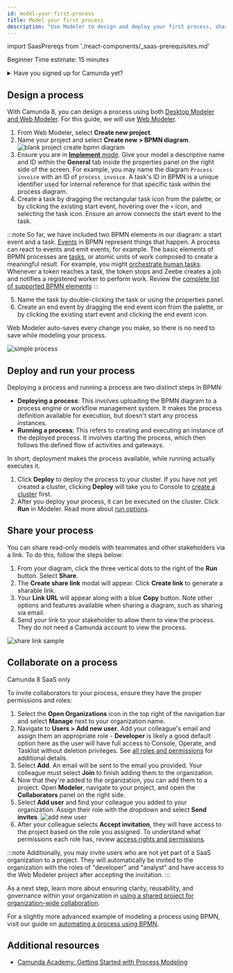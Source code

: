 ```yaml
---
id: model-your-first-process
title: Model your first process
description: "Use Modeler to design and deploy your first process, share your process, and collaborate on a process."
---
```


import SaasPrereqs from './react-components/\_saas-prerequisites.md'

<span class="badge badge--beginner">Beginner</span>
<span class="badge badge--medium">Time estimate: 15 minutes</span>

<details>
   <summary>Have you signed up for Camunda yet?</summary>
   <SaasPrereqs/>
</details>

## Design a process

With Camunda 8, you can design a process using both [Desktop Modeler and Web Modeler](/components/modeler/about-modeler.md). For this guide, we will use [Web Modeler](../components/modeler/about-modeler.md).

1. From Web Modeler, select **Create new project**.
2. Name your project and select **Create new > BPMN diagram**.
   ![blank project create bpmn diagram](./img/blank-project.png)
3. Ensure you are in [**Implement** mode](/components/modeler/web-modeler/implement-your-process.md). Give your model a descriptive name and ID within the **General** tab inside the properties panel on the right side of the screen. For example, you may name the diagram `Process invoice` with an ID of `process_invoice`. A task's ID in BPMN is a unique identifier used for internal reference for that specific task within the process diagram.
4. Create a task by dragging the rectangular task icon from the palette, or by clicking the existing start event, hovering over the `+` icon, and selecting the task icon. Ensure an arrow connects the start event to the task.

:::note
So far, we have included two BPMN elements in our diagram: a start event and a task. [Events](/components/modeler/bpmn/events.md) in BPMN represent things that happen. A process can react to events and emit events, for example. The basic elements of BPMN processes are [tasks](/components/modeler/bpmn/tasks.md), or atomic units of work composed to create a meaningful result. For example, you might [orchestrate human tasks](/guides/getting-started-orchestrate-human-tasks.md). Whenever a token reaches a task, the token stops and Zeebe creates a job and notifies a registered worker to perform work. Review the [complete list of supported BPMN elements](/components/modeler/bpmn/bpmn-coverage.md)
:::

5. Name the task by double-clicking the task or using the properties panel.
6. Create an end event by dragging the end event icon from the palette, or by clicking the existing start event and clicking the end event icon.

Web Modeler auto-saves every change you make, so there is no need to save while modeling your process.

![simple process](./img/simple-task-creation.png)

## Deploy and run your process

Deploying a process and running a process are two distinct steps in BPMN:

- **Deploying a process**: This involves uploading the BPMN diagram to a process engine or workflow management system. It makes the process definition available for execution, but doesn't start any process instances.
- **Running a process**: This refers to creating and executing an instance of the deployed process. It involves starting the process, which then follows the defined flow of activities and gateways.

In short, deployment makes the process available, while running actually executes it.

1. Click **Deploy** to deploy the process to your cluster. If you have not yet created a cluster, clicking **Deploy** will take you to Console to [create a cluster](create-cluster.md) first.
2. After you deploy your process, it can be executed on the cluster. Click **Run** in Modeler. Read more about [run options](/components/modeler/web-modeler/run-or-publish-your-process.md).

## Share your process

You can share read-only models with teammates and other stakeholders via a link. To do this, follow the steps below:

1. From your diagram, click the three vertical dots to the right of the **Run** button. Select **Share**.
2. The **Create share link** modal will appear. Click **Create link** to generate a sharable link.
3. Your **Link URL** will appear along with a blue **Copy** button. Note other options and features available when sharing a diagram, such as sharing via email.
4. Send your link to your stakeholder to allow them to view the process. They do not need a Camunda account to view the process.

![share link sample](./img/share-link.png)

## Collaborate on a process

<span class="badge badge--cloud">Camunda 8 SaaS only</span>

To invite collaborators to your process, ensure they have the proper permissions and roles:

1. Select the **Open Organizations** icon in the top right of the navigation bar and select **Manage** next to your organization name.
2. Navigate to **Users > Add new user**. Add your colleague's email and assign them an appropriate role - **Developer** is likely a good default option here as the user will have full access to Console, Operate, and Tasklist without deletion privileges. See [all roles and permissions](/components/console/manage-organization/manage-users.md#roles-and-permissions) for additional details.
3. Select **Add**. An email will be sent to the email you provided. Your colleague must select **Join** to finish adding them to the organization.
4. Now that they're added to the organization, you can add them to a project. Open **Modeler**, navigate to your project, and open the **Collaborators** panel on the right side.
5. Select **Add user** and find your colleague you added to your organization. Assign their role with the dropdown and select **Send invites**.
   ![add new user](./img/invite-collaborators.png)
6. After your colleague selects **Accept invitation**, they will have access to the project based on the role you assigned. To understand what permissions each role has, review [access rights and permissions](/components/modeler/web-modeler/collaboration.md#access-rights-and-permissions).

:::note
Additionally, you may invite users who are not yet part of a SaaS organization to a project. They will automatically be invited to the organization with the roles of "developer" and "analyst" and have access to the Web Modeler project after accepting the invitation.
:::

As a next step, learn more about ensuring clarity, reusability, and governance within your organization in [using a shared project for organization-wide collaboration](/guides/use-shared-project-for-organization-wide-collaboration.md).

For a slightly more advanced example of modeling a process using BPMN, visit our guide on [automating a process using BPMN](/guides/automating-a-process-using-bpmn.md).

## Additional resources

- [Camunda Academy: Getting Started with Process Modeling](https://academy.camunda.com/c8-getting-started-process-modeling)
